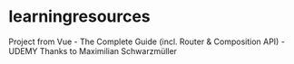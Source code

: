 # learningresources

Project from 
Vue - The Complete Guide (incl. Router & Composition API) - UDEMY 
Thanks to Maximilian Schwarzmüller
